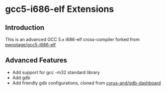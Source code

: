 # gcc5-i686-elf Extensions

## Introduction

This is an advanced GCC 5.x i686-elf cross-compiler forked from [pwootage/gcc5-i686-elf](https://hub.docker.com/r/pwootage/gcc5-i686-elf/)

## Advanced Features

- Add support for gcc -m32 standard library
- Add gdb
- Add friendly gdb configurations, cloned from [cyrus-and/gdb-dashboard](https://github.com/cyrus-and/gdb-dashboard)
